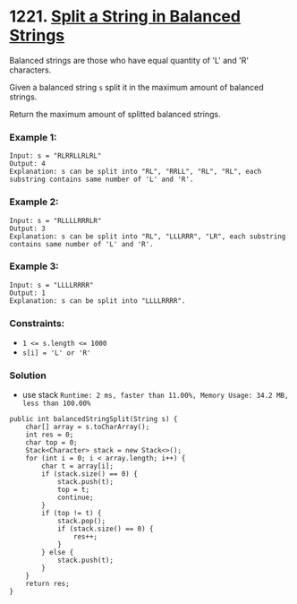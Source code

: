# 1221. [Split a String in Balanced Strings](https://leetcode.com/problems/split-a-string-in-balanced-strings/)

Balanced strings are those who have equal quantity of 'L' and 'R' characters.

Given a balanced string `s` split it in the maximum amount of balanced strings.

Return the maximum amount of splitted balanced strings.

 
### Example 1:
```
Input: s = "RLRRLLRLRL"
Output: 4
Explanation: s can be split into "RL", "RRLL", "RL", "RL", each substring contains same number of 'L' and 'R'.
```
### Example 2:
```
Input: s = "RLLLLRRRLR"
Output: 3
Explanation: s can be split into "RL", "LLLRRR", "LR", each substring contains same number of 'L' and 'R'.
```
### Example 3:
```
Input: s = "LLLLRRRR"
Output: 1
Explanation: s can be split into "LLLLRRRR".
```

### Constraints:
* `1 <= s.length <= 1000`
* `s[i] = 'L' or 'R'`


### Solution
* use stack  `Runtime: 2 ms, faster than 11.00%, Memory Usage: 34.2 MB, less than 100.00%`
```
public int balancedStringSplit(String s) {
    char[] array = s.toCharArray();
    int res = 0;
    char top = 0;
    Stack<Character> stack = new Stack<>();
    for (int i = 0; i < array.length; i++) {
        char t = array[i];
        if (stack.size() == 0) {
            stack.push(t);
            top = t;
            continue;
        }
        if (top != t) {
            stack.pop();
            if (stack.size() == 0) {
                res++;
            }
        } else {
            stack.push(t);
        }
    }
    return res;
}
```
